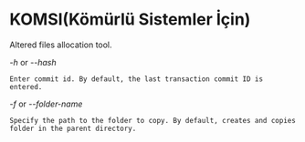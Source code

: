 KOMSI(Kömürlü Sistemler İçin)
=====

Altered files allocation tool.

*-h*  or  *--hash*

	Enter commit id. By default, the last transaction commit ID is entered. 

*-f*  or  *--folder-name*

	Specify the path to the folder to copy. By default, creates and copies folder in the parent directory.
